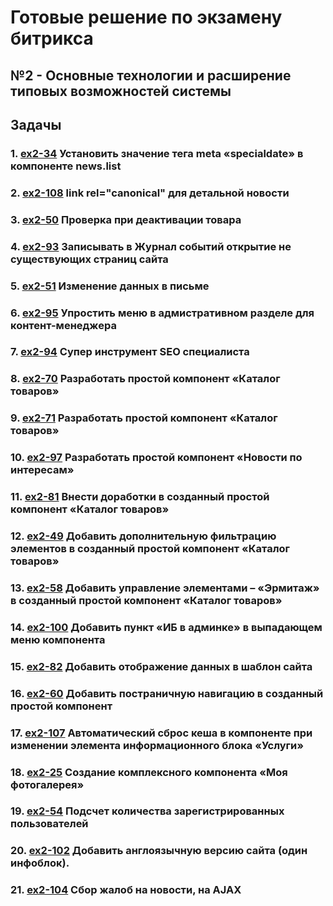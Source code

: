 # Готовые решение по экзамену битрикса 
## №2 - Основные технологии и расширение типовых возможностей системы

## Задачы
### 1. [ex2-34](https://github.com/KarimKarimov1902/bitrix_exam_2/tree/master/local/templates/furniture_blue/components/bitrix/news/.default/bitrix/news.list/.default) Установить значение тега meta «specialdate» в компоненте news.list
### 2. [ex2-108](https://github.com/KarimKarimov1902/bitrix_exam_2/tree/master/local/templates/furniture_blue/components/bitrix/news/.default/bitrix/news.detail/.default) link rel="canonical" для детальной новости 
### 3. [ex2-50](https://github.com/KarimKarimov1902/bitrix_exam_2/blob/master/local/php_interface/include/events.php) Проверка при деактивации товара 
### 4. [ex2-93](https://github.com/KarimKarimov1902/bitrix_exam_2/blob/master/local/php_interface/include/events.php) Записывать в Журнал событий открытие не существующих страниц сайта
### 5. [ex2-51](https://github.com/KarimKarimov1902/bitrix_exam_2/blob/master/local/php_interface/include/events.php) Изменение данных в письме
### 6. [ex2-95](https://github.com/KarimKarimov1902/bitrix_exam_2/blob/master/local/php_interface/include/events.php) Упростить меню в адмистративном разделе для контент-менеджера
### 7. [ex2-94](https://github.com/KarimKarimov1902/bitrix_exam_2/blob/master/local/php_interface/include/events.php) Супер инструмент SEO специалиста 
### 8. [ex2-70](https://github.com/KarimKarimov1902/bitrix_exam_2/tree/master/local/components/ex2/simplecomp.exam-materials) Разработать простой компонент «Каталог товаров»
### 9. [ex2-71](https://github.com/KarimKarimov1902/bitrix_exam_2/tree/master/local/components/ex2/simplecomp.exam) Разработать простой компонент «Каталог товаров»
### 10. [ex2-97](https://github.com/KarimKarimov1902/bitrix_exam_2/tree/master/local/components/ex2/simplecomp.exam4) Разработать простой компонент «Новости по интересам»
### 11. [ex2-81](https://github.com/KarimKarimov1902/bitrix_exam_2/tree/master/local/components/ex2/simplecomp.exam) Внести доработки в созданный простой компонент «Каталог товаров»
### 12. [ex2-49](https://github.com/KarimKarimov1902/bitrix_exam_2/tree/master/local/components/ex2/simplecomp.exam) Добавить дополнительную фильтрацию элементов в созданный простой компонент «Каталог товаров»
### 13. [ex2-58](https://github.com/KarimKarimov1902/bitrix_exam_2/tree/master/local/components/ex2/simplecomp.exam) Добавить управление элементами – «Эрмитаж» в созданный простой компонент «Каталог товаров»
### 14. [ex2-100](https://github.com/KarimKarimov1902/bitrix_exam_2/tree/master/local/components/ex2/simplecomp.exam) Добавить пункт «ИБ в админке» в выпадающем меню компонента
### 15. [ex2-82](https://github.com/KarimKarimov1902/bitrix_exam_2/tree/master/local/components/ex2/simplecomp.exam) Добавить отображение данных в шаблон сайта
### 16. [ex2-60](https://github.com/KarimKarimov1902/bitrix_exam_2/tree/master/local/components/ex2/simplecomp.exam) Добавить постраничную навигацию в созданный простой компонент
### 17. [ex2-107](https://github.com/KarimKarimov1902/bitrix_exam_2/tree/master/local/components/ex2/simplecomp.exam) Автоматический сброс кеша в компоненте при изменении элемента информационного блока «Услуги»
### 18. [ex2-25](https://github.com/KarimKarimov1902/bitrix_exam_2/tree/master/local/components/ex2/complexcomp.exam) Создание комплексного компонента «Моя фотогалерея»
### 19. [ex2-54](https://github.com/KarimKarimov1902/bitrix_exam_2/blob/master/local/php_interface/include/agents.php) Подсчет количества зарегистрированных пользователей
### 20. [ex2-102](https://github.com/KarimKarimov1902/bitrix_exam_2/tree/master/ex2/site2) Добавить англоязычную версию сайта (один инфоблок).
### 21. [ex2-104](https://github.com/KarimKarimov1902/bitrix_exam_2/tree/master/local/templates/furniture_blue/components/bitrix/news/.default/bitrix/news.detail/.default) Сбор жалоб на новости, на AJAX
